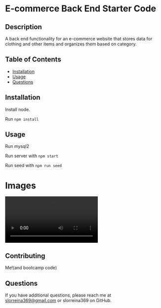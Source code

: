 # E-commerce Back End Starter Code

## Description

A back end functionality for an e-commerce website that stores data for clothing and other items and organizes them based on category.

## Table of Contents

* [Installation](#Installation)
* [Usage](#Usage)
* [Questions](#Questions)

## Installation

Install node. 

Run `npm install`

## Usage

Run mysql2

Run server with `npm start`

Run seed with `npm run seed`

# Images

![Screencast](./assets/visuals/fantastic%20umbrella.mp4)

## Contributing 

Me!(and bootcamp code)

## Questions

If you have additional questions, please reach me at slorreina369@gmail.com or slorreina369 on GitHub.
